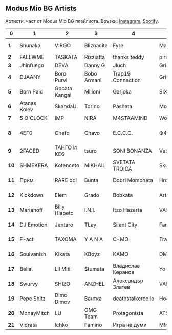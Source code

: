 ## Modus Mio BG Artists

Артисти, част от Modus Mio BG плейлиста. Връзки: [Instagram](https://www.instagram.com/modusmio.bg/), [Spotify](https://open.spotify.com/playlist/5GZFyyJHwjDNvffn6H18Qv).

| 0      | 1            | 2             | 3           | 4                 | 5        | 6              | 7            | 8           | 9        | 10              | 11        | 12         | 13              |
|--------|--------------|---------------|-------------|-------------------|----------|----------------|--------------|-------------|----------|-----------------|-----------|------------|-----------------|
| __1__  | Shunaka      | V:RGO         | Bliznacite  | Fyre              | Marso    | Dimoff         | MBT          | MurdaBoyz   | MITREVV  | Yung Stoney     | VLAYZ     | 44SANCHEZZ | Knifepoint      |
| __2__  | FALLWME      | TASKATA       | Rizziatta   | thanks teddy      | piripiri | Ratimid        | Tarikata     | Steph Purpy | Pameca   | Gena            | Emil TRF  | Secta      | Slim NiK        |
| __3__  | Jhinfuego    | DEVA          | Danny G     | Jluch             | Grigovor | STRUGARE       | kileumre     | Imera       | Novem    | BM              | Yung Mici | Mom4eto    | Bandata na Ruba |
| __4__  | DJAANY       | Boro Purvi    | Bobo Armani | Trap19 Connection | Gringod  | Young BB Young | Madmatic     | Hrdlg       | Ndoe     | Dim4ou          | Homelesz  | PG808      | So Called Crew  |
| __5__  | Born Paid    | Gocata Kangal | Milioni     | Garjoka           | SIXLQS   | Atchi          | DGDG         | Amok        | Wosh MC  | Atila           | Icaki     | SplitKid   | Tr1ckamusic     |
| __6__  | Atanas Kolev | SkandaU       | Torino      | Pashata           | Molec    | Krisko         | 100 Kila     | Upsurt      | Ustata   | Spens           | HSL       | 2bona      | EBMC            |
| __7__  | 5 O'CLOCK    | IMP           | NIRA        | M4STAAMIND        | Worst    | Sezy           | RUSTY        | NZ          | NEWAVE   | 42              | YZTrax    | ACBG       | ANT!            |
| __8__  | 4EF0         | Chefo         | Chavo       | E.C.C.C.          | Ф4       | Mishell        | Martinesko   | Mladi B. T. | Kapo BNR | SAUCE KIDS GANG | MZM13     | SLANINATA  | Exc             |
| __9__  | 2FACED       | ТАНГО И КЕ6   | tsuro       | SONI BONANZA      | VessoU   | BOZHYDAR       | KITA         | THRILL2REAL | G!       | MishMash        | Big Sha   | SST        | Lil Tapi God    |
| __10__ | SHMEKERA     | Kotenceto     | MIKHAIL     | SVETATA TROICA    | Skunk G  | Niki Kotich    | Чукито       | Honn Kong   | Hoodini  | Gumeni Glavi    | GBT       | 2timez.    | DushkovTwenty4  |
| __11__ | Прим         | RARE boi      | Bunta       | Dobri Momcheta    | Hrd      | Лошите         | Mufasa069    | Alex P.     | Kay Be   | Thug Slime      | 3xfinity  | BDB Goob   | EVG             |
| __12__ | Kickdown     | Elem          | Grado       | Bobkata           | ArtimoX  | Sami Issa      | bobby1kenobi | Lil Trippy  | Theo     | Zeid Zaher      | VSLV      | Bojkov     | Robi            |
| __13__ | Marianoff    | Billy Hlapeto | I.N.I.      | Itzo Hazarta      | VA$      | M1taka         | F.O.         | Rdmk        | Iskrata  | SIIMBAD         | Бате Са   | COCKY      | Roof Rhymez     |
| __14__ | DJ Emotion   | Jentaro       | TLay        | Silent City       | Fang     | Varna Sound    | Kaskata      | Joker Flow  | Buch     | DIE LEVA        | GERATA    | Liter Jack | NikeJIII        |
| __15__ | F-act        | ТАХОМА        | Y A N A     | C-MO              | Trasher  | Paraplanner    | Sarafa       | Qvkata DLG  | BRO2     | Bobo & the Gang | FeeL      | Jivaka     | Berk Karaah     |
| __16__ | Soulvanish   | Kikata        | KBoyz       | KAMO              | DMT      | Goro           | Totev        | Siimbad     | ERMO     | Koce Dqnkov     | LBS       | Mope       | Pafboi          |
| __17__ | Belial       | Lil Miti      | $tumata     | Владислав Керанов | Yo One   | axora!         | Fall         | D-ZastA     | Divelin  | lunar           | Maestill  | GOGATA     | Tinko           |
| __18__ | Swurvy       | SHIZO         | ANZHEL      | Александър Златев | VANKATA  | TOFKATA        | Ziggo Gang   | TARLI       | MUFASA   | NA1KEY          | Sfonk     | L!R!       | El Patron       |
| __19__ | Pepe Shitz   | Dimo Dimov    | Вантка      | deathstalkercolle | Hoostile | YUNG ГОДЖИ     | ANISSTA      | SECTY       | Sava Bks | D3MO            | ATM       | Pepi       | Колеца          |
| __20__ | MoneyMitch   | LU            | OMG Team    | Protagonista      | ATS      | Andyto         | Bisolini     | Ach0        | KIKO     | Vanki4a         | Emo       | Dr. Donor  | Djekata         |
| __21__ | Vidrata      | Ichko         | Famino      | Игра на думи      | М!мо     | St:llz         | #UB7         |             |          |                 |           |            |                 |

